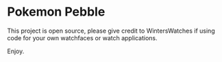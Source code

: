 # Pokemon Pebble

This project is open source, please give credit to WintersWatches if using code for your own watchfaces or watch applications.

Enjoy.
